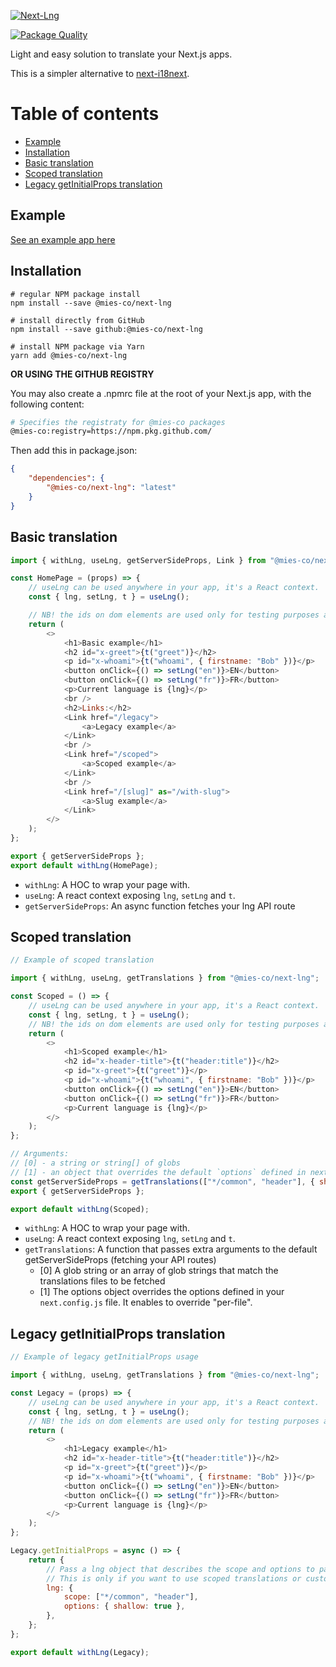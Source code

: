 [![Next-Lng](https://user-images.githubusercontent.com/33988299/88075764-88832980-cb79-11ea-865c-86ce7b07c91e.png)](https://github.com/mies-co/next-extensions/tree/master/packages/next-lng)

[![Package Quality](https://npm.packagequality.com/shield/@mies-co%2Fnext-lng.svg)](https://packagequality.com/#?package=@mies-co/next-lng)

Light and easy solution to translate your Next.js apps. 

This is a simpler alternative to [next-i18next](https://github.com/isaachinman/next-i18next).

# Table of contents

- [Example](#Example)
- [Installation](#Installation)
- [Basic translation](#Basic-translation)
- [Scoped translation](#Scoped-translation)
- [Legacy getInitialProps translation](#Legacy-getInitialProps-translation)

## Example

[See an example app here](https://github.com/mies-co/next-extensions/tree/master/examples/next-lng-example)

## Installation

```env
# regular NPM package install 
npm install --save @mies-co/next-lng
 
# install directly from GitHub 
npm install --save github:@mies-co/next-lng
 
# install NPM package via Yarn 
yarn add @mies-co/next-lng
```

**OR USING THE GITHUB REGISTRY**

You may also create a .npmrc file at the root of your Next.js app, with the following content:

```sh
# Specifies the registraty for @mies-co packages
@mies-co:registry=https://npm.pkg.github.com/
```

Then add this in package.json:

```json
{
    "dependencies": {
        "@mies-co/next-lng": "latest"
    }
}
```

## Basic translation

[embedmd]:# (../../examples/next-lng-example/src/pages/[lng]/index.js)
```js
import { withLng, useLng, getServerSideProps, Link } from "@mies-co/next-lng";

const HomePage = (props) => {
	// useLng can be used anywhere in your app, it's a React context.
	const { lng, setLng, t } = useLng();

	// NB! the ids on dom elements are used only for testing purposes and can be safely deleted
	return (
		<>
			<h1>Basic example</h1>
			<h2 id="x-greet">{t("greet")}</h2>
			<p id="x-whoami">{t("whoami", { firstname: "Bob" })}</p>
			<button onClick={() => setLng("en")}>EN</button>
			<button onClick={() => setLng("fr")}>FR</button>
			<p>Current language is {lng}</p>
			<br />
			<h2>Links:</h2>
			<Link href="/legacy">
				<a>Legacy example</a>
			</Link>
			<br />
			<Link href="/scoped">
				<a>Scoped example</a>
			</Link>
			<br />
			<Link href="/[slug]" as="/with-slug">
				<a>Slug example</a>
			</Link>
		</>
	);
};

export { getServerSideProps };
export default withLng(HomePage);
```

- `withLng`: A HOC to wrap your page with.
- `useLng`: A react context exposing `lng`, `setLng` and `t`.
- `getServerSideProps`: An async function fetches your lng API route

## Scoped translation

[embedmd]:# (../../examples/next-lng-example/src/pages/[lng]/scoped.js)
```js
// Example of scoped translation

import { withLng, useLng, getTranslations } from "@mies-co/next-lng";

const Scoped = () => {
	// useLng can be used anywhere in your app, it's a React context.
	const { lng, setLng, t } = useLng();
	// NB! the ids on dom elements are used only for testing purposes and can be safely deleted
	return (
		<>
			<h1>Scoped example</h1>
			<h2 id="x-header-title">{t("header:title")}</h2>
			<p id="x-greet">{t("greet")}</p>
			<p id="x-whoami">{t("whoami", { firstname: "Bob" })}</p>
			<button onClick={() => setLng("en")}>EN</button>
			<button onClick={() => setLng("fr")}>FR</button>
			<p>Current language is {lng}</p>
		</>
	);
};

// Arguments:
// [0] - a string or string[] of globs
// [1] - an object that overrides the default `options` defined in next.config.js
const getServerSideProps = getTranslations(["*/common", "header"], { shallow: true });
export { getServerSideProps };

export default withLng(Scoped);
```

- `withLng`: A HOC to wrap your page with.
- `useLng`: A react context exposing `lng`, `setLng` and `t`.
- `getTranslations`: A function that passes extra arguments to the default getServerSideProps (fetching your API routes)
    - [0] A glob string or an array of glob strings that match the translations files to be fetched
    - [1] The options object overrides the options defined in your `next.config.js` file. It enables to override "per-file".


## Legacy getInitialProps translation

[embedmd]:# (../../examples/next-lng-example/src/pages/[lng]/legacy.js)
```js
// Example of legacy getInitialProps usage

import { withLng, useLng, getTranslations } from "@mies-co/next-lng";

const Legacy = (props) => {
	// useLng can be used anywhere in your app, it's a React context.
	const { lng, setLng, t } = useLng();
	// NB! the ids on dom elements are used only for testing purposes and can be safely deleted
	return (
		<>
			<h1>Legacy example</h1>
			<h2 id="x-header-title">{t("header:title")}</h2>
			<p id="x-greet">{t("greet")}</p>
			<p id="x-whoami">{t("whoami", { firstname: "Bob" })}</p>
			<button onClick={() => setLng("en")}>EN</button>
			<button onClick={() => setLng("fr")}>FR</button>
			<p>Current language is {lng}</p>
		</>
	);
};

Legacy.getInitialProps = async () => {
	return {
		// Pass a lng object that describes the scope and options to pass
		// This is only if you want to use scoped translations or customize the options. Otherwise don't even return anything.
		lng: {
			scope: ["*/common", "header"],
			options: { shallow: true },
		},
	};
};

export default withLng(Legacy);
```

